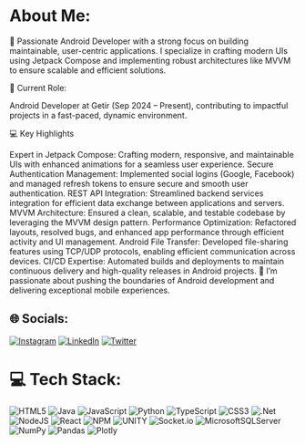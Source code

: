# About Me:

🚀 Passionate Android Developer with a strong focus on building maintainable, user-centric applications. I specialize in crafting modern UIs using Jetpack Compose and implementing robust architectures like MVVM to ensure scalable and efficient solutions.

🌟 Current Role:

Android Developer at Getir (Sep 2024 – Present), contributing to impactful projects in a fast-paced, dynamic environment.

💻 Key Highlights

Expert in Jetpack Compose: Crafting modern, responsive, and maintainable UIs with enhanced animations for a seamless user experience.
Secure Authentication Management: Implemented social logins (Google, Facebook) and managed refresh tokens to ensure secure and smooth user authentication.
REST API Integration: Streamlined backend services integration for efficient data exchange between applications and servers.
MVVM Architecture: Ensured a clean, scalable, and testable codebase by leveraging the MVVM design pattern.
Performance Optimization: Refactored layouts, resolved bugs, and enhanced app performance through efficient activity and UI management.
Android File Transfer: Developed file-sharing features using TCP/UDP protocols, enabling efficient communication across devices.
CI/CD Expertise: Automated builds and deployments to maintain continuous delivery and high-quality releases in Android projects.
🎯 I’m passionate about pushing the boundaries of Android development and delivering exceptional mobile experiences.


## 🌐 Socials:
[![Instagram](https://img.shields.io/badge/Instagram-%23E4405F.svg?logo=Instagram&logoColor=white)](https://instagram.com/onurvatansever.6) [![LinkedIn](https://img.shields.io/badge/LinkedIn-%230077B5.svg?logo=linkedin&logoColor=white)](https://linkedin.com/in/onurvatansever1337) [![Twitter](https://img.shields.io/badge/Twitter-%231DA1F2.svg?logo=Twitter&logoColor=white)](https://twitter.com/onurv_6) 

# 💻 Tech Stack:
![HTML5](https://img.shields.io/badge/html5-%23E34F26.svg?style=for-the-badge&logo=html5&logoColor=white) ![Java](https://img.shields.io/badge/java-%23ED8B00.svg?style=for-the-badge&logo=java&logoColor=white) ![JavaScript](https://img.shields.io/badge/javascript-%23323330.svg?style=for-the-badge&logo=javascript&logoColor=%23F7DF1E) ![Python](https://img.shields.io/badge/python-3670A0?style=for-the-badge&logo=python&logoColor=ffdd54) ![TypeScript](https://img.shields.io/badge/typescript-%23007ACC.svg?style=for-the-badge&logo=typescript&logoColor=white) ![CSS3](https://img.shields.io/badge/css3-%231572B6.svg?style=for-the-badge&logo=css3&logoColor=white) ![.Net](https://img.shields.io/badge/.NET-5C2D91?style=for-the-badge&logo=.net&logoColor=white) ![NodeJS](https://img.shields.io/badge/node.js-6DA55F?style=for-the-badge&logo=node.js&logoColor=white) ![React](https://img.shields.io/badge/react-%2320232a.svg?style=for-the-badge&logo=react&logoColor=%2361DAFB) ![NPM](https://img.shields.io/badge/NPM-%23000000.svg?style=for-the-badge&logo=npm&logoColor=white) ![UNITY](https://img.shields.io/badge/Unity-%2320232a.svg?style=for-the-badge&logo=unity&logoColor=white) ![Socket.io](https://img.shields.io/badge/Socket.io-black?style=for-the-badge&logo=socket.io&badgeColor=010101) ![MicrosoftSQLServer](https://img.shields.io/badge/Microsoft%20SQL%20Sever-CC2927?style=for-the-badge&logo=microsoft%20sql%20server&logoColor=white) ![NumPy](https://img.shields.io/badge/numpy-%23013243.svg?style=for-the-badge&logo=numpy&logoColor=white) ![Pandas](https://img.shields.io/badge/pandas-%23150458.svg?style=for-the-badge&logo=pandas&logoColor=white) ![Plotly](https://img.shields.io/badge/Plotly-%233F4F75.svg?style=for-the-badge&logo=plotly&logoColor=white)
<!-- Proudly created with GPRM ( https://gprm.itsvg.in ) -->
